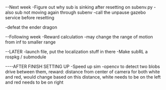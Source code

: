 --Next week
-Figure out why sub is sinking after resetting on subenv.py
-also sub not moving again through subenv
-call the unpause gazebo service before resetting

-defeat the ender dragon


--Following week
-Reward calculation 
-may change the range of motion from inf to smaller range

--LATER
-launch file, put the localization stuff in there
-Make subRL a rospkg / submodule

----AFTER FINISH SETTING UP
-Speed up sim
-opencv to detect two blobs drive between them,
reward: distance from center  of camera for both white and red, would change based on this distance,
white needs to be on the left and red needs to be on right